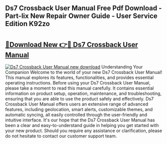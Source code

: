 ## Ds7 Crossback User Manual Free Pdf Download - Part-lix New Repair Owner Guide - User Service Edition K92zo

# <h2><a href="http://cf16305.oget.top/?id=Ds7+Crossback+User+Manual">🔗Download New 👉🔴 Ds7 Crossback User Manual</a></h2>

[![Ds7 Crossback User Manual new download](https://i.imgur.com/5g1atiW.png)](http://cf16305.oget.top/?id=Ds7+Crossback+User+Manual)
Understanding Your Companion Welcome to the world of your new Ds7 Crossback User Manual! This manual explores its features, functionalities, and provides essential operating instructions. Before using your Ds7 Crossback User Manual, please take a moment to read this manual carefully. It contains essential information on product setup, operation, maintenance, and troubleshooting, ensuring that you are able to use the product safely and effectively. Ds7 Crossback User Manual offers users an extensive range of advanced features, including geolocation, smart alerts, customizable themes, and automatic syncing, all easily controlled through the user-friendly and intuitive interface. It's our hope that the Ds7 Crossback User Manual has been a clear and easy-to-understand guide in helping you get started with your new product. Should you require any assistance or clarification, please do not hesitate to contact our customer support team.
